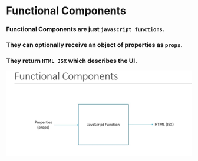 # Functional Components

### Functional Components are just  `javascript functions`.

### They can optionally receive an object of properties as `props`.

### They return  `HTML JSX` which describes the UI.
![Example Image](functional-components1.png)